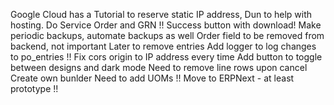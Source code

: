 Google Cloud has a Tutorial to reserve static IP address, Dun to help with hosting.
Do Service Order and GRN !!
Success button with download!
Make periodic backups, automate backups as well
Order field to be removed from backend, not important
Later to remove entries
Add logger to log changes to po_entries !!
Fix cors origin to IP address every time
Add button to toggle between designs and dark mode
Need to remove line rows upon cancel
Create own bunlder 
Need to add UOMs !!
Move to ERPNext - at least prototype !!
